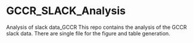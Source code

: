 # GCCR_SLACK_Analysis
Analysis of slack data_GCCR
This repo contains the analysis of the GCCR slack data. There are single file for the figure and table generation. 
